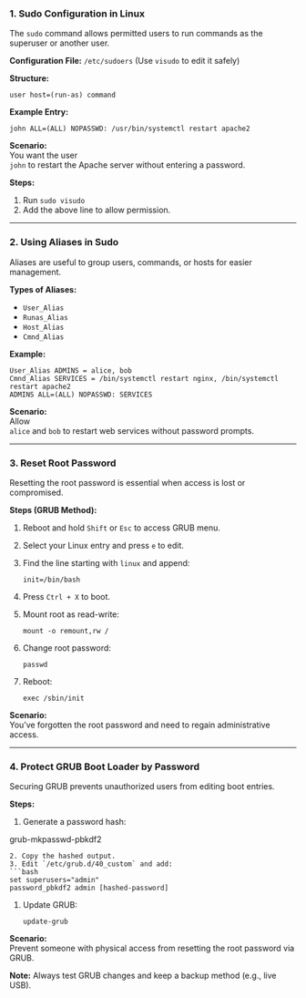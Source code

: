 ### 1. Sudo Configuration in Linux

The `sudo` command allows permitted users to run commands as the superuser or another user.

**Configuration File:** `/etc/sudoers` (Use `visudo` to edit it safely)

**Structure:**

```Plain
user host=(run-as) command
```

**Example Entry:**

```Shell
john ALL=(ALL) NOPASSWD: /usr/bin/systemctl restart apache2
```

**Scenario:**  
You want the user  
`john` to restart the Apache server without entering a password.

**Steps:**

1. Run `sudo visudo`
2. Add the above line to allow permission.

---

### 2. Using Aliases in Sudo

Aliases are useful to group users, commands, or hosts for easier management.

**Types of Aliases:**

- `User_Alias`
- `Runas_Alias`
- `Host_Alias`
- `Cmnd_Alias`

**Example:**

```Shell
User_Alias ADMINS = alice, bob
Cmnd_Alias SERVICES = /bin/systemctl restart nginx, /bin/systemctl restart apache2
ADMINS ALL=(ALL) NOPASSWD: SERVICES
```

**Scenario:**  
Allow  
`alice` and `bob` to restart web services without password prompts.

---

### 3. Reset Root Password

Resetting the root password is essential when access is lost or compromised.

**Steps (GRUB Method):**

1. Reboot and hold `Shift` or `Esc` to access GRUB menu.
2. Select your Linux entry and press `e` to edit.
3. Find the line starting with `linux` and append:
    
    ```Shell
    init=/bin/bash
    ```
    
4. Press `Ctrl + X` to boot.
5. Mount root as read-write:
    
    ```Shell
    mount -o remount,rw /
    ```
    
6. Change root password:
    
    ```Shell
    passwd
    ```
    
7. Reboot:
    
    ```Shell
    exec /sbin/init
    ```
    

**Scenario:**  
You’ve forgotten the root password and need to regain administrative access.  

---

### 4. Protect GRUB Boot Loader by Password

Securing GRUB prevents unauthorized users from editing boot entries.

**Steps:**

1. Generate a password hash:
    

grub-mkpasswd-pbkdf2

````Plain
2. Copy the hashed output.
3. Edit `/etc/grub.d/40_custom` and add:
```bash
set superusers="admin"
password_pbkdf2 admin [hashed-password]
````

1. Update GRUB:
    
    ```Shell
    update-grub
    ```
    

**Scenario:**  
Prevent someone with physical access from resetting the root password via GRUB.  

**Note:** Always test GRUB changes and keep a backup method (e.g., live USB).